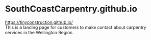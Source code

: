 # SouthCoastCarpentry.github.io
https://tinyconstruction.github.io/  
This is a landing page for customers to make contact about carpentry services in the Wellington Region.
